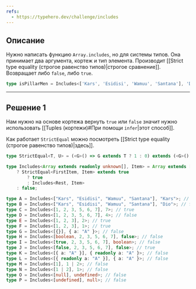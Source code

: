 ```yaml
---
refs:
  - https://typehero.dev/challenge/includes
---
```

## Описание

Нужно написать функцию `Array.includes`, но для системы типов. Она принимает два аргумента, кортеж и тип элемента. Производит [[Strict type equality (строгое равенство типов)|строгое сравнение]]. Возвращает либо `false`, либо `true`.

```ts
type isPillarMen = Includes<['Kars', 'Esidisi', 'Wamuu', 'Santana'], 'Dio'> // false
```

---
## Решение 1

Нам нужно на основе кортежа вернуть `true` или `false` значит нужно использовать [[Tuples (кортежи)#При помощи `infer`|этот способ]].

Как работает `StrictEqual` можно посмотреть [[Strict type equality (строгое равенство типов)|здесь]].

```ts
type StrictEqual<T, U> = (<G>() => G extends T ? 1 : 0) extends (<G>() => G extends U ? 1 : 0) ? true : false;

type Includes<Array extends readonly unknown[], Item> = Array extends [infer FirstItem, ...infer Rest]
	? StrictEqual<FirstItem, Item> extends true 
		? true
		: Includes<Rest, Item>
	: false;

type A = Includes<["Kars", "Esidisi", "Wamuu", "Santana"], "Kars">; // true
type B = Includes<["Kars", "Esidisi", "Wamuu", "Santana"], "Dio">; // false
type C = Includes<[1, 2, 3, 5, 6, 7], 7>; // true
type D = Includes<[1, 2, 3, 5, 6, 7], 4>; // false
type E = Includes<[1, 2, 3], 2>; // true
type F = Includes<[1, 2, 3], 1>; // true
type G = Includes<[{}], { a: "A" }>; // false
type H = Includes<[boolean, 2, 3, 5, 6, 7], false>; // false
type I = Includes<[true, 2, 3, 5, 6, 7], boolean>; // false
type J = Includes<[false, 2, 3, 5, 6, 7], false>; // true
type K = Includes<[{ a: "A" }], { readonly a: "A" }>; // false
type L = Includes<[{ readonly a: "A" }], { a: "A" }>; // false
type M = Includes<[1], 1 | 2>; // false
type N = Includes<[1 | 2], 1>; // false
type O = Includes<[null], undefined>; // false
type P = Includes<[undefined], null>; // false
```